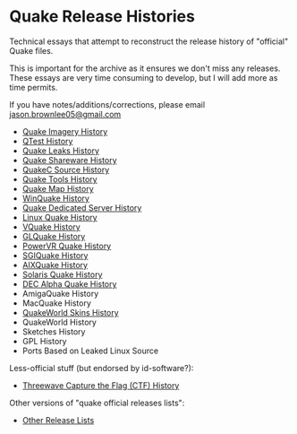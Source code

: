 # Quake Release Histories

Technical essays that attempt to reconstruct the release history of "official" Quake files.

This is important for the archive as it ensures we don't miss any releases. These essays are very time consuming to develop, but I will add more as time permits.

If you have notes/additions/corrections, please email jason.brownlee05@gmail.com

* [Quake Imagery History](history-imagery.md)
* [QTest History](history-qtest.md)
* [Quake Leaks History](history-leaks.md)
* [Quake Shareware History](history-shareware.md)
* [QuakeC Source History](history-progs.md)
* [Quake Tools History](history-tools.md)
* [Quake Map History](history-maps.md)
* [WinQuake History](history-winquake.md)
* [Quake Dedicated Server History](history-dedicated.md)
* [Linux Quake History](history-linuxquake.md)
* [VQuake History](history-vquake.md)
* [GLQuake History](history-glquake.md)
* [PowerVR Quake History](history-powervr.md)
* [SGIQuake History](history-sgiquake.md)
* [AIXQuake History](history-aixquake.md)
* [Solaris Quake History](history-solarisquake.md)
* [DEC Alpha Quake History](history-decalpha.md)
* AmigaQuake History
* MacQuake History
* [QuakeWorld Skins History](history-quakeworld-skins.md)
* QuakeWorld History
* Sketches History
* GPL History
* Ports Based on Leaked Linux Source

Less-official stuff (but endorsed by id-software?):

* [Threewave Capture the Flag (CTF) History](history-ctf.md)

Other versions of "quake official releases lists":

* [Other Release Lists](history-other.md)